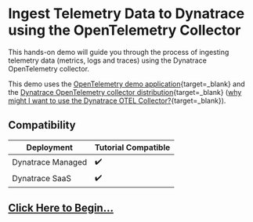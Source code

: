 # Ingest Telemetry Data to Dynatrace using the OpenTelemetry Collector

This hands-on demo will guide you through the process of ingesting telemetry data (metrics, logs and traces) using the Dynatrace OpenTelemetry collector.

This demo uses the [OpenTelemetry demo application](https://opentelemetry.io/docs/demo){target=_blank} and the [Dynatrace OpenTelemetry collector distribution](https://docs.dynatrace.com/docs/extend-dynatrace/opentelemetry/collector){target=_blank} ([why might I want to use the Dynatrace OTEL Collector?](http://127.0.0.1:8000/resources/#why-would-i-use-the-dynatrace-otel-collector){target=_blank}).

## Compatibility

| Deployment         | Tutorial Compatible |
|--------------------|---------------------|
| Dynatrace Managed  | ✔️                 |
| Dynatrace SaaS     | ✔️                 |

## [Click Here to Begin...](getting-started.md)
